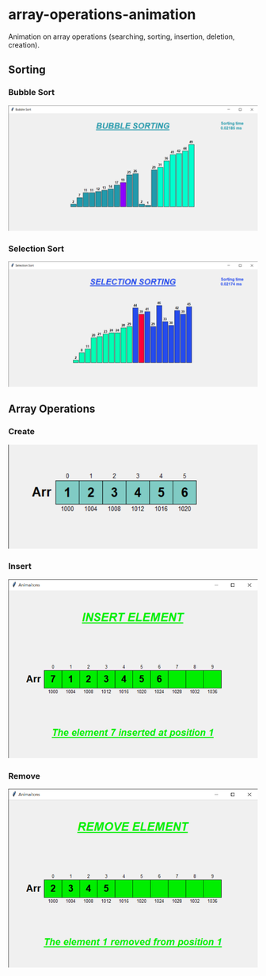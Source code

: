 # array-operations-animation

Animation on array operations (searching, sorting, insertion, deletion, creation).

## Sorting

### Bubble Sort  
![](output/bubble.png)

### Selection Sort
![](output/selection.png)

## Array Operations

### Create  
![](output/create.png)

### Insert  
![](output/insert.png)

### Remove  
![](output/remove.png)
